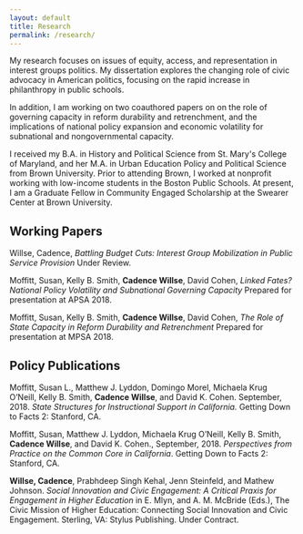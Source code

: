 ```yaml
---
layout: default
title: Research
permalink: /research/
---
```




My research focuses on issues of equity, access, and representation in interest groups politics.  My dissertation explores the changing role of civic advocacy in American politics, focusing on the rapid increase in philanthropy in public schools. 

In addition, I am working on two coauthored papers on on the role of governing capacity in reform durability and retrenchment, and the implications of national policy expansion and economic volatility for subnational and nongovernmental capacity.  

I received my B.A. in History and Political Science from St. Mary's College of Maryland, and her M.A. in Urban Education Policy and Political Science from Brown University.  Prior to attending Brown, I worked at nonprofit working with low-income students in the Boston Public Schools. At present, I am a Graduate Fellow in Community Engaged Scholarship at the Swearer Center at Brown University.

## Working Papers

Willse, Cadence,  *Battling Budget Cuts: Interest Group Mobilization in Public Service Provision*  Under Review. 

Moffitt, Susan, Kelly B. Smith, **Cadence Willse**, David Cohen, *Linked Fates? National Policy Volatility and Subnational Governing Capacity* Prepared for presentation at APSA 2018.

Moffitt, Susan, Kelly B. Smith, **Cadence Willse**, David Cohen, *The Role of State Capacity in Reform Durability and Retrenchment* Prepared for presentation at MPSA 2018.

## Policy Publications
 
Moffitt, Susan L., Matthew J. Lyddon, Domingo Morel, Michaela Krug O’Neill, Kelly B. Smith, **Cadence Willse**, and David K. Cohen. September, 2018. *State Structures for Instructional Support in California.* Getting Down to Facts 2: Stanford, CA. 

Moffitt, Susan, Matthew J. Lyddon, Michaela Krug O’Neill, Kelly B. Smith, **Cadence Willse**, and David K. Cohen., September, 2018. *Perspectives from Practice on the Common Core in California*. Getting Down to Facts 2: Stanford, CA. 

**Willse, Cadence**, Prabhdeep Singh Kehal, Jenn Steinfeld, and Mathew Johnson. *Social Innovation and Civic Engagement: A Critical Praxis for Engagement in Higher Education* in E. Mlyn, and A. M. McBride (Eds.), The Civic Mission of Higher Education: Connecting Social Innovation and Civic Engagement. Sterling, VA: Stylus Publishing. Under Contract.


